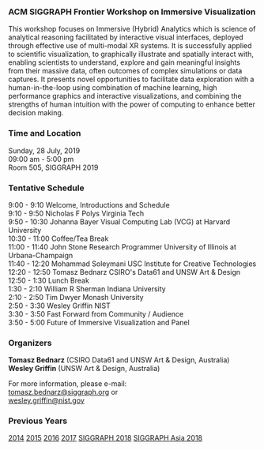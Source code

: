 ### ACM SIGGRAPH Frontier Workshop on Immersive Visualization 

This workshop focuses on Immersive (Hybrid) Analytics which is science of analytical reasoning facilitated by interactive visual interfaces, deployed through effective use of multi-modal XR systems. It is successfully applied to scientific visualization, to graphically illustrate and spatially interact with, enabling scientists to understand, explore and gain meaningful insights from their massive data, often outcomes of complex simulations or data captures. It presents novel opportunities to facilitate data exploration with a human-in-the-loop using combination of machine learning, high performance graphics and interactive visualizations, and combining the strengths of human intuition with the power of computing to enhance better decision making.

### Time and Location

Sunday, 28 July, 2019<br>
09:00 am - 5:00 pm<br>
Room 505, SIGGRAPH 2019

### Tentative Schedule

9:00 - 9:10 Welcome, Introductions and Schedule<br>
9:10 - 9:50 Nicholas F Polys Virginia Tech<br>
9:50 - 10:30 Johanna Bayer Visual Computing Lab (VCG) at Harvard University<br>
10:30 - 11:00 Coffee/Tea Break<br>
11:00 - 11:40 John Stone Research Programmer University of Illinois at Urbana-Champaign<br>
11:40 - 12:20 Mohammad Soleymani USC Institute for Creative Technologies<br>
12:20 - 12:50 Tomasz Bednarz CSIRO's Data61 and UNSW Art & Design<br>
12:50 - 1:30 Lunch Break<br>
1:30 - 2:10 William R Sherman Indiana University<br>
2:10 - 2:50 Tim Dwyer Monash University<br>
2:50 - 3:30 Wesley Griffin NIST<br>
3:30 - 3:50 Fast Forward from Community / Audience<br>
3:50 - 5:00 Future of Immersive Visualization and Panel

### Organizers

**Tomasz Bednarz** (CSIRO Data61 and UNSW Art & Design, Australia)<br>
**Wesley Griffin** (UNSW Art & Design, Australia)

For more information, please e-mail:<br>
[tomasz.bednarz@siggraph.org](mailto:tomasz.bednard@siggraph.org) or<br>
[wesley.griffin@nist.gov](mailto:wesley.griffin@nist.gov)

### Previous Years

[2014](http://immersive-visualisation.blogspot.com/2014)
[2015](http://immersive-visualisation.blogspot.com/2015/)
[2016](http://immersive-visualisation.blogspot.com/2016)
[2017](/2017.html)
[SIGGRAPH 2018](/2018.html)
[SIGGRAPH Asia 2018](/sa2018.html)
